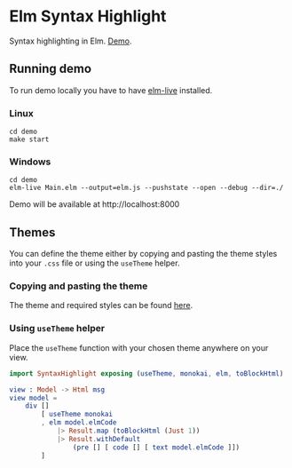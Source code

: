 # Elm Syntax Highlight

Syntax highlighting in Elm. [Demo](https://pablohirafuji.github.io/elm-syntax-highlight/).

## Running demo

To run demo locally you have to have [elm-live](https://github.com/tomekwi/elm-live) installed.

### Linux

```shell
cd demo
make start
```

### Windows

```shell
cd demo
elm-live Main.elm --output=elm.js --pushstate --open --debug --dir=./
```

Demo will be available at http://localhost:8000


## Themes

You can define the theme either by copying and pasting the theme styles into your `.css` file or using the `useTheme` helper.

### Copying and pasting the theme

The theme and required styles can be found [here](https://github.com/pablohirafuji/elm-syntax-highlight/blob/master/themes.md).

### Using `useTheme` helper

Place the `useTheme` function with your chosen theme anywhere on your view.

```elm
import SyntaxHighlight exposing (useTheme, monokai, elm, toBlockHtml)

view : Model -> Html msg
view model =
    div []
        [ useTheme monokai
        , elm model.elmCode
            |> Result.map (toBlockHtml (Just 1))
            |> Result.withDefault
                (pre [] [ code [] [ text model.elmCode ]])
		]
```
